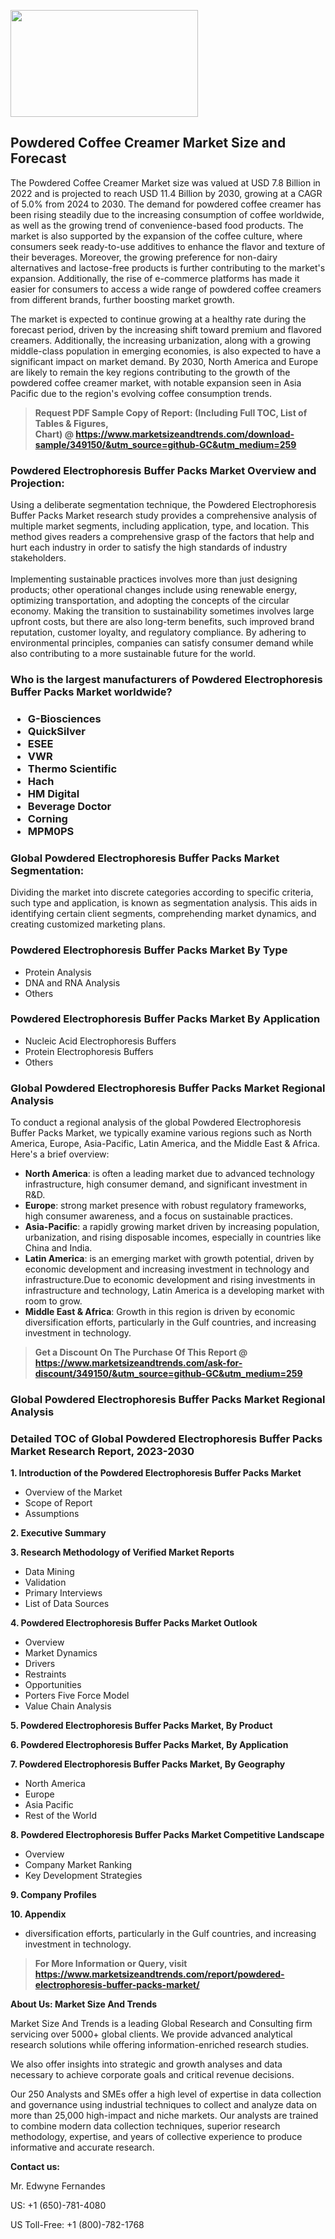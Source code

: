 <p><img class="alignnone size-medium wp-image-20088" src="https://ffe5etoiles.com/wp-content/uploads/2024/12/MST1-300x171.png" alt="" width="300" height="171" /></p><h2>Powdered Coffee Creamer Market Size and Forecast</h2><p>The Powdered Coffee Creamer Market size was valued at USD 7.8 Billion in 2022 and is projected to reach USD 11.4 Billion by 2030, growing at a CAGR of 5.0% from 2024 to 2030. The demand for powdered coffee creamer has been rising steadily due to the increasing consumption of coffee worldwide, as well as the growing trend of convenience-based food products. The market is also supported by the expansion of the coffee culture, where consumers seek ready-to-use additives to enhance the flavor and texture of their beverages. Moreover, the growing preference for non-dairy alternatives and lactose-free products is further contributing to the market's expansion. Additionally, the rise of e-commerce platforms has made it easier for consumers to access a wide range of powdered coffee creamers from different brands, further boosting market growth.</p><p>The market is expected to continue growing at a healthy rate during the forecast period, driven by the increasing shift toward premium and flavored creamers. Additionally, the increasing urbanization, along with a growing middle-class population in emerging economies, is also expected to have a significant impact on market demand. By 2030, North America and Europe are likely to remain the key regions contributing to the growth of the powdered coffee creamer market, with notable expansion seen in Asia Pacific due to the region's evolving coffee consumption trends.</p></p><blockquote id="" class=""><strong>Request PDF Sample Copy of Report: (Including Full TOC, List of Tables &amp; Figures, Chart)&nbsp;@&nbsp;<strong><a href="https://www.marketsizeandtrends.com/download-sample/349150/&utm_source=github-GC&utm_medium=259" target="_blank">https://www.marketsizeandtrends.com/download-sample/349150/&utm_source=github-GC&utm_medium=259</a></strong></strong></blockquote><h3 id="" class="">Powdered Electrophoresis Buffer Packs Market&nbsp;Overview and Projection:</h3><p id="" class="">Using a deliberate segmentation technique, the Powdered Electrophoresis Buffer Packs Market research study provides a comprehensive analysis of multiple market segments, including application, type, and location. This method gives readers a comprehensive grasp of the factors that help and hurt each industry in order to satisfy the high standards of industry stakeholders. <br /> <br />Implementing sustainable practices involves more than just designing products; other operational changes include using renewable energy, optimizing transportation, and adopting the concepts of the circular economy. Making the transition to sustainability sometimes involves large upfront costs, but there are also long-term benefits, such improved brand reputation, customer loyalty, and regulatory compliance. By adhering to environmental principles, companies can satisfy consumer demand while also contributing to a more sustainable future for the world.</p><h3 id="" class="">Who is the largest manufacturers of&nbsp;Powdered Electrophoresis Buffer Packs Market worldwide?</h3><h3 class=""><p><ul><li>G-Biosciences </li><li> QuickSilver </li><li> ESEE </li><li> VWR </li><li> Thermo Scientific </li><li> Hach </li><li> HM Digital </li><li> Beverage Doctor </li><li> Corning </li><li> MPM0PS</li></ul></p></h3><h3 id="" class="">Global&nbsp;Powdered Electrophoresis Buffer Packs Market Segmentation:</h3><p id="" class="">Dividing the market into discrete categories according to specific criteria, such type and application, is known as segmentation analysis. This aids in identifying certain client segments, comprehending market dynamics, and creating customized marketing plans.</p><h3 id="" class="">Powdered Electrophoresis Buffer Packs Market&nbsp;By Type</h3><p><p><ul><li>Protein Analysis</li><li> DNA and RNA Analysis</li><li> Others</p></li></ul></p></p><h3 id="" class="">Powdered Electrophoresis Buffer Packs Market&nbsp;By Application</h3><p class=""><p><ul><li>Nucleic Acid Electrophoresis Buffers</li><li> Protein Electrophoresis Buffers</li><li> Others</li></ul></p></p><h3 id="" class="">Global Powdered Electrophoresis Buffer Packs Market Regional Analysis</h3><p id="" class="">To conduct a regional analysis of the global Powdered Electrophoresis Buffer Packs Market, we typically examine various regions such as North America, Europe, Asia-Pacific, Latin America, and the Middle East &amp; Africa. Here's a brief overview:</p><ul><li><strong>North America</strong>: is often a leading market due to advanced technology infrastructure, high consumer demand, and significant investment in R&amp;D.</li><li><strong>Europe</strong>: strong market presence with robust regulatory frameworks, high consumer awareness, and a focus on sustainable practices.</li><li><strong>Asia-Pacific</strong>: a rapidly growing market driven by increasing population, urbanization, and rising disposable incomes, especially in countries like China and India.</li><li><strong>Latin America</strong>: is an emerging market with growth potential, driven by economic development and increasing investment in technology and infrastructure.Due to economic development and rising investments in infrastructure and technology, Latin America is a developing market with room to grow.</li><li><strong>Middle East &amp; Africa</strong>: Growth in this region is driven by economic diversification efforts, particularly in the Gulf countries, and increasing investment in technology.</li></ul><blockquote id="" class=""><strong>Get a Discount On The Purchase Of This Report @ <strong><a href="https://www.marketsizeandtrends.com/ask-for-discount/349150/&utm_source=github-GC&utm_medium=259" target="_blank">https://www.marketsizeandtrends.com/ask-for-discount/349150/&utm_source=github-GC&utm_medium=259</a></strong></strong></blockquote><h3 id="" class="">Global Powdered Electrophoresis Buffer Packs Market Regional Analysis</h3><h3 id="" class="">Detailed TOC of Global Powdered Electrophoresis Buffer Packs Market Research Report, 2023-2030</h3><p id="" class=""><strong>1. Introduction of the Powdered Electrophoresis Buffer Packs Market</strong></p><ul><li>Overview of the Market</li><li>Scope of Report</li><li>Assumptions</li></ul><p id="" class=""><strong>2. Executive Summary</strong></p><p id="" class=""><strong>3. Research Methodology of Verified Market Reports</strong></p><ul><li>Data Mining</li><li>Validation</li><li>Primary Interviews</li><li>List of Data Sources</li></ul><p id="" class=""><strong>4. Powdered Electrophoresis Buffer Packs Market Outlook</strong></p><ul><li>Overview</li><li>Market Dynamics</li><li>Drivers</li><li>Restraints</li><li>Opportunities</li><li>Porters Five Force Model</li><li>Value Chain Analysis</li></ul><p id="" class=""><strong>5. Powdered Electrophoresis Buffer Packs Market, By Product</strong></p><p id="" class=""><strong>6. Powdered Electrophoresis Buffer Packs Market, By Application</strong></p><p id="" class=""><strong>7. Powdered Electrophoresis Buffer Packs Market, By Geography</strong></p><ul><li>North America</li><li>Europe</li><li>Asia Pacific</li><li>Rest of the World</li></ul><p id="" class=""><strong>8. Powdered Electrophoresis Buffer Packs Market Competitive Landscape</strong></p><ul><li>Overview</li><li>Company Market Ranking</li><li>Key Development Strategies</li></ul><p id="" class=""><strong>9. Company Profiles</strong></p><p id="" class=""><strong>10. Appendix</strong></p><ul><li>diversification efforts, particularly in the Gulf countries, and increasing investment in technology.</li></ul><blockquote id="" class=""><strong>For More Information or Query, visit <strong><strong><a href="https://www.marketsizeandtrends.com/report/powdered-electrophoresis-buffer-packs-market/" target="_blank">https://www.marketsizeandtrends.com/report/powdered-electrophoresis-buffer-packs-market/</a></strong></strong></strong></blockquote><p id="" class=""><strong>About Us: Market Size And Trends</strong></p><p id="" class="">Market Size And Trends is a leading Global Research and Consulting firm servicing over 5000+ global clients. We provide advanced analytical research solutions while offering information-enriched research studies.</p><p id="" class="">We also offer insights into strategic and growth analyses and data necessary to achieve corporate goals and critical revenue decisions.</p><p id="" class="">Our 250 Analysts and SMEs offer a high level of expertise in data collection and governance using industrial techniques to collect and analyze data on more than 25,000 high-impact and niche markets. Our analysts are trained to combine modern data collection techniques, superior research methodology, expertise, and years of collective experience to produce informative and accurate research.</p><p id="" class=""><strong>Contact us:</strong></p><p id="" class="">Mr. Edwyne Fernandes</p><p id="" class="">US: +1 (650)-781-4080</p><p id="" class="">US Toll-Free: +1 (800)-782-1768</p>
